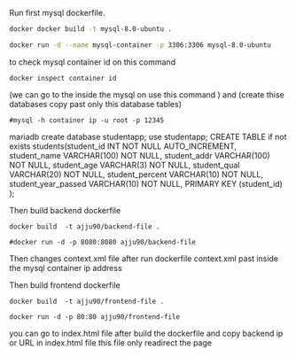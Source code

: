 Run first mysql dockerfile.
```bash
docker docker build -t mysql-8.0-ubuntu .
```
```bash
docker run -d --name mysql-container -p 3306:3306 mysql-8.0-ubuntu
```
to check mysql container id on this command
```
docker inspect container id
```
(we can go to the inside the mysql on use this command ) and 
(create thise databases copy past only this database tables)
```
#mysql -h container ip -u root -p 12345
```
mariadb 
create database studentapp;
use studentapp;
CREATE TABLE if not exists students(student_id INT NOT NULL AUTO_INCREMENT,
	student_name VARCHAR(100) NOT NULL,
    student_addr VARCHAR(100) NOT NULL,
	student_age VARCHAR(3) NOT NULL,
	student_qual VARCHAR(20) NOT NULL,
	student_percent VARCHAR(10) NOT NULL,
	student_year_passed VARCHAR(10) NOT NULL,
	PRIMARY KEY (student_id)
);



Then build backend dockerfile 
```
docker build  -t ajju90/backend-file .
```
```
#docker run -d -p 8080:8080 ajju90/backend-file
```
Then changes context.xml file after run dockerfile context.xml past inside the mysql container ip address

Then build frontend dockerfile 
```
docker build  -t ajju90/frontend-file .
```
```
docker run -d -p 80:80 ajju90/frontend-file
```
you can go to index.html file after build the dockerfile and copy backend ip or URL in index.html file this file only readirect the page 
